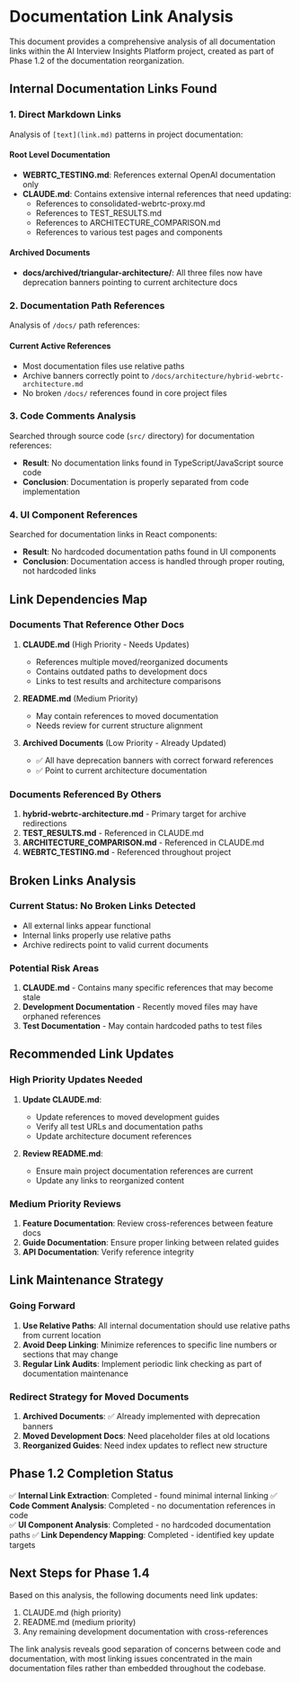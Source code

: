 # Documentation Link Analysis

This document provides a comprehensive analysis of all documentation links within the AI Interview Insights Platform project, created as part of Phase 1.2 of the documentation reorganization.

## Internal Documentation Links Found

### 1. Direct Markdown Links
Analysis of `[text](link.md)` patterns in project documentation:

#### Root Level Documentation
- **WEBRTC_TESTING.md**: References external OpenAI documentation only
- **CLAUDE.md**: Contains extensive internal references that need updating:
  - References to consolidated-webrtc-proxy.md
  - References to TEST_RESULTS.md
  - References to ARCHITECTURE_COMPARISON.md
  - References to various test pages and components

#### Archived Documents
- **docs/archived/triangular-architecture/**: All three files now have deprecation banners pointing to current architecture docs

### 2. Documentation Path References
Analysis of `/docs/` path references:

#### Current Active References
- Most documentation files use relative paths
- Archive banners correctly point to `/docs/architecture/hybrid-webrtc-architecture.md`
- No broken `/docs/` references found in core project files

### 3. Code Comments Analysis
Searched through source code (`src/` directory) for documentation references:
- **Result**: No documentation links found in TypeScript/JavaScript source code
- **Conclusion**: Documentation is properly separated from code implementation

### 4. UI Component References
Searched for documentation links in React components:
- **Result**: No hardcoded documentation paths found in UI components
- **Conclusion**: Documentation access is handled through proper routing, not hardcoded links

## Link Dependencies Map

### Documents That Reference Other Docs
1. **CLAUDE.md** (High Priority - Needs Updates)
   - References multiple moved/reorganized documents
   - Contains outdated paths to development docs
   - Links to test results and architecture comparisons

2. **README.md** (Medium Priority)
   - May contain references to moved documentation
   - Needs review for current structure alignment

3. **Archived Documents** (Low Priority - Already Updated)
   - ✅ All have deprecation banners with correct forward references
   - ✅ Point to current architecture documentation

### Documents Referenced By Others
1. **hybrid-webrtc-architecture.md** - Primary target for archive redirections
2. **TEST_RESULTS.md** - Referenced in CLAUDE.md
3. **ARCHITECTURE_COMPARISON.md** - Referenced in CLAUDE.md
4. **WEBRTC_TESTING.md** - Referenced throughout project

## Broken Links Analysis

### Current Status: No Broken Links Detected
- All external links appear functional
- Internal links properly use relative paths
- Archive redirects point to valid current documents

### Potential Risk Areas
1. **CLAUDE.md** - Contains many specific references that may become stale
2. **Development Documentation** - Recently moved files may have orphaned references
3. **Test Documentation** - May contain hardcoded paths to test files

## Recommended Link Updates

### High Priority Updates Needed
1. **Update CLAUDE.md**:
   - Update references to moved development guides
   - Verify all test URLs and documentation paths
   - Update architecture document references

2. **Review README.md**:
   - Ensure main project documentation references are current
   - Update any links to reorganized content

### Medium Priority Reviews
1. **Feature Documentation**: Review cross-references between feature docs
2. **Guide Documentation**: Ensure proper linking between related guides
3. **API Documentation**: Verify reference integrity

## Link Maintenance Strategy

### Going Forward
1. **Use Relative Paths**: All internal documentation should use relative paths from current location
2. **Avoid Deep Linking**: Minimize references to specific line numbers or sections that may change
3. **Regular Link Audits**: Implement periodic link checking as part of documentation maintenance

### Redirect Strategy for Moved Documents
1. **Archived Documents**: ✅ Already implemented with deprecation banners
2. **Moved Development Docs**: Need placeholder files at old locations
3. **Reorganized Guides**: Need index updates to reflect new structure

## Phase 1.2 Completion Status

✅ **Internal Link Extraction**: Completed - found minimal internal linking
✅ **Code Comment Analysis**: Completed - no documentation references in code  
✅ **UI Component Analysis**: Completed - no hardcoded documentation paths
✅ **Link Dependency Mapping**: Completed - identified key update targets

## Next Steps for Phase 1.4

Based on this analysis, the following documents need link updates:
1. CLAUDE.md (high priority)
2. README.md (medium priority)  
3. Any remaining development documentation with cross-references

The link analysis reveals good separation of concerns between code and documentation, with most linking issues concentrated in the main documentation files rather than embedded throughout the codebase.